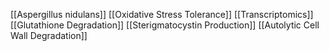 [[Aspergillus nidulans]]
[[Oxidative Stress Tolerance]]
[[Transcriptomics]]
[[Glutathione Degradation]]
[[Sterigmatocystin Production]]
[[Autolytic Cell Wall Degradation]]
